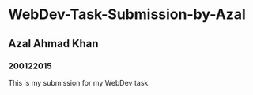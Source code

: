 # WebDev-Task-Submission-by-Azal
## Azal Ahmad Khan
### 200122015
This is my submission for my WebDev task.
